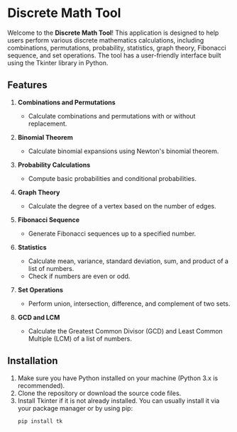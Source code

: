 # Discrete Math Tool

Welcome to the **Discrete Math Tool**! This application is designed to help users perform various discrete mathematics calculations, including combinations, permutations, probability, statistics, graph theory, Fibonacci sequence, and set operations. The tool has a user-friendly interface built using the Tkinter library in Python.

## Features

1. **Combinations and Permutations**
   - Calculate combinations and permutations with or without replacement.
   
2. **Binomial Theorem**
   - Calculate binomial expansions using Newton's binomial theorem.

3. **Probability Calculations**
   - Compute basic probabilities and conditional probabilities.

4. **Graph Theory**
   - Calculate the degree of a vertex based on the number of edges.

5. **Fibonacci Sequence**
   - Generate Fibonacci sequences up to a specified number.

6. **Statistics**
   - Calculate mean, variance, standard deviation, sum, and product of a list of numbers.
   - Check if numbers are even or odd.

7. **Set Operations**
   - Perform union, intersection, difference, and complement of two sets.

8. **GCD and LCM**
   - Calculate the Greatest Common Divisor (GCD) and Least Common Multiple (LCM) of a list of numbers.

## Installation

1. Make sure you have Python installed on your machine (Python 3.x is recommended).
2. Clone the repository or download the source code files.
3. Install Tkinter if it is not already installed. You can usually install it via your package manager or by using pip:
   ```bash
   pip install tk
